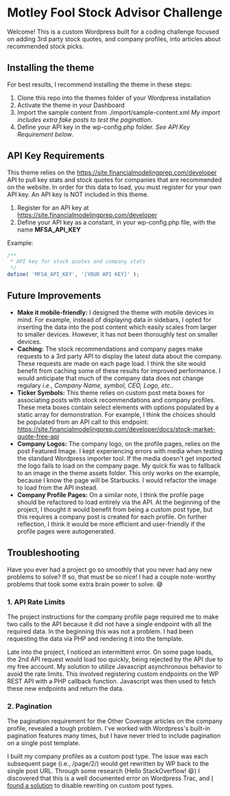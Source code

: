 # Motley Fool Stock Advisor Challenge

Welcome! This is a custom Wordpress built for a coding challenge focused on adding 3rd party stock quotes, and company profiles, into articles about recommended stock picks.

## Installing the theme

For best results, I recommend installing the theme in these steps:
1. Clone this repo into the themes folder of your Wordpress installation
2. Activate the theme in your Dashboard
3. Import the sample content from ./import/sample-content.xml *My import includes extra fake posts to test the pagination*.
4. Define your API key in the wp-config.php folder. *See API Key Requirement below*.

## API Key Requirements

This theme relies on the https://site.financialmodelingprep.com/developer API to pull key stats and stock quotes for companies that are recommended on the website. In order for this data to load, you must register for your own API key. An API key is NOT included in this theme.

1. Register for an API key at https://site.financialmodelingprep.com/developer
2. Define your API key as a constant, in your wp-config.php file, with the name **MFSA_API_KEY**

Example:
```php
/**
 * API key for stock quotes and company stats
 */
define( 'MFSA_API_KEY', '[YOUR API KEY]' );
```

## Future Improvements

- **Make it mobile-friendly:** I designed the theme with mobile devices in mind. For example, instead of displaying data in sidebars, I opted for inserting the data into the post content which easily scales from larger to smaller devices. However, it has not been thoroughly test on smaller devices.
- **Caching:** The stock recommendations and company pages make requests to a 3rd party API to display the latest data about the company. These requests are made on each page load. I think the site would benefit from caching some of these results for improved performance. I would anticipate that much of the company data does not change regulary *i.e., Company Name, symbol, CEO, Logo, etc..*
- **Ticker Symbols:** This theme relies on custom post meta boxes for associating posts with stock recommendations and company profiles. These meta boxes contain select elements with options populated by a static array for demonstration. For example, I think the choices should be populated from an API call to this endpoint: https://site.financialmodelingprep.com/developer/docs/stock-market-quote-free-api
- **Company Logos:** The company logo, on the profile pages, relies on the post Featured Image. I kept experiencing errors with media when testing the standard Wordpress importer tool. If the media doesn't get imported the logo fails to load on the company page. My quick fix was to fallback to an image in the theme assets folder. This only works on the example, because I know the page will be Starbucks. I would refactor the image to load from the API instead.
- **Company Profile Pages:** On a similar note, I think the profile page should be refactored to load entirely via the API. At the beginning of the project, I thought it would benefit from being a custom post type, but this requires a company post is created for each profile. On further reflection, I think it would be more efficient and user-friendly if the profile pages were autogenerated.


## Troubleshooting

Have you ever had a project go so smoothly that you never had any new problems to solve? If so, that must be so nice! I had a couple note-worthy problems that took some extra brain power to solve. 😅

### 1. API Rate Limits
The project instructions for the company profile page required me to make two calls to the API because it did not have a single endpoint with all the required data. In the beginning this was not a problem. I had been requesting the data via PHP and rendering it into the template. 

Late into the project, I noticed an intermittent error. On some page loads, the 2nd API request would load too quickly, being rejected by the API due to my free account. My solution to utilize Javascript asynchronous behavior to avoid the rate limits. This involved registering custom endpoints on the WP REST API with a PHP callback function. Javascript was then used to fetch these new endpoints and return the data.

### 2. Pagination
The pagination requirement for the Other Coverage articles on the company profile, revealed a tough problem. I've worked with Wordpress's built-in pagination features many times, but I have never tried to include pagination on a single post template. 

I built my company profiles as a custom post type. The issue was each subsequent page (i.e., /page/2/) would get rewritten by WP back to the single post URL. Through some research (Hello StackOverflow! 😄) I discovered that this is a well documented error on Wordpress Trac, and [I found a solution](https://wordpress.stackexchange.com/a/364743) to disable rewriting on custom post types.
